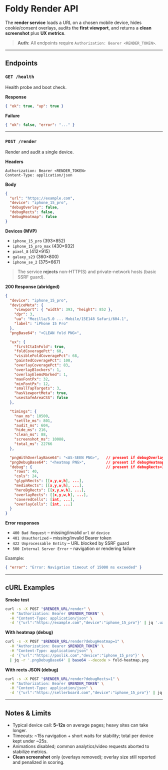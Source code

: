# Foldy Render API

The **render service** loads a URL on a chosen mobile device, hides cookie/consent overlays, audits the **first viewport**, and returns a **clean screenshot** plus **UX metrics**.

> **Auth:** All endpoints require `Authorization: Bearer <RENDER_TOKEN>`.

---

## Endpoints

### `GET /health`
Health probe and boot check.

**Response**
```json
{ "ok": true, "up": true }
```

**Failure**
```json
{ "ok": false, "error": "..." }
```

---

### `POST /render`
Render and audit a single device.

**Headers**
```
Authorization: Bearer <RENDER_TOKEN>
Content-Type: application/json
```

**Body**
```json
{
  "url": "https://example.com",
  "device": "iphone_15_pro",
  "debugOverlay": false,
  "debugRects": false,
  "debugHeatmap": false
}
```

**Devices (MVP)**
- `iphone_15_pro` (393×852)
- `iphone_15_pro_max` (430×932)
- `pixel_8` (412×915)
- `galaxy_s23` (360×800)
- `iphone_se_2` (375×667)

> The service **rejects** non-HTTP(S) and private-network hosts (basic SSRF guard).

**200 Response (abridged)**
```json
{
  "device": "iphone_15_pro",
  "deviceMeta": {
    "viewport": { "width": 393, "height": 852 },
    "dpr": 3,
    "ua": "Mozilla/5.0 ... Mobile/15E148 Safari/604.1",
    "label": "iPhone 15 Pro"
  },
  "pngBase64": "<CLEAN fold PNG>",

  "ux": {
    "firstCtaInFold": true,
    "foldCoveragePct": 60,
    "visibleFoldCoveragePct": 68,
    "paintedCoveragePct": 100,
    "overlayCoveragePct": 83,
    "overlayBlockers": 1,
    "overlayElemsMarked": 1,
    "maxFontPx": 32,
    "minFontPx": 12,
    "smallTapTargets": 3,
    "hasViewportMeta": true,
    "usesSafeAreaCSS": false
  },

  "timings": {
    "nav_ms": 10500,
    "settle_ms": 801,
    "audit_ms": 604,
    "hide_ms": 216,
    "clean_ms": 88,
    "screenshot_ms": 10088,
    "total_ms": 22766
  },

  "pngWithOverlayBase64": "<AS-SEEN PNG>",   // present if debugOverlay=1
  "pngDebugBase64": "<heatmap PNG>",         // present if debugHeatmap=1
  "debug": {                                 // present if debugRects=1
    "rows": 40,
    "cols": 24,
    "glyphRects": [[x,y,w,h], ...],
    "mediaRects": [[x,y,w,h], ...],
    "heroBgRects": [[x,y,w,h], ...],
    "overlayRects": [[x,y,w,h], ...],
    "coveredCells": [int, ...],
    "overlayCells": [int, ...]
  }
}
```

**Error responses**
- `400 Bad Request` – missing/invalid `url` or `device`
- `401 Unauthorized` – missing/invalid Bearer token
- `422 Unprocessable Entity` – URL blocked by SSRF guard
- `500 Internal Server Error` – navigation or rendering failure

Example:
```json
{ "error": "Error: Navigation timeout of 15000 ms exceeded" }
```

---

## cURL Examples

**Smoke test**
```bash
curl -s -X POST "$RENDER_URL/render" \
  -H "Authorization: Bearer $RENDER_TOKEN" \
  -H "Content-Type: application/json" \
  -d '{"url":"https://example.com","device":"iphone_15_pro"}' | jq '.ux'
```

**With heatmap (debug)**
```bash
curl -s -X POST "$RENDER_URL/render?debugHeatmap=1" \
  -H "Authorization: Bearer $RENDER_TOKEN" \
  -H "Content-Type: application/json" \
  -d '{"url":"https://poslik.com","device":"iphone_15_pro"}' \
  | jq -r '.pngDebugBase64' | base64 --decode > fold-heatmap.png
```

**With rects JSON (debug)**
```bash
curl -s -X POST "$RENDER_URL/render?debugRects=1" \
  -H "Authorization: Bearer $RENDER_TOKEN" \
  -H "Content-Type: application/json" \
  -d '{"url":"https://sellerboard.com","device":"iphone_15_pro"}' | jq '.debug'
```

---

## Notes & Limits
- Typical device call: **5–12s** on average pages; heavy sites can take longer.
- Timeouts: ~15s navigation + short waits for stability; total per device kept under ~25s.
- Animations disabled; common analytics/video requests aborted to stabilize metrics.
- **Clean screenshot** only (overlays removed); overlay size still reported and penalized in scoring.

